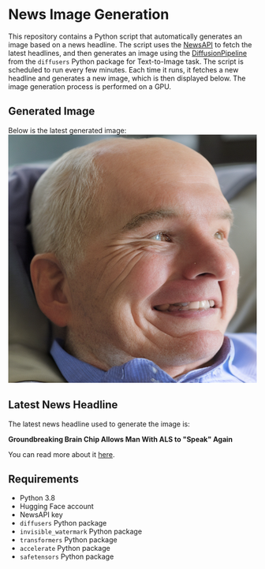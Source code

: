 # News Image Generation
This repository contains a Python script that automatically generates an image based on a news headline. The script uses the [NewsAPI](https://newsapi.org/) to fetch the latest headlines, and then generates an image using the [DiffusionPipeline](https://github.com/huggingface/diffusers) from the `diffusers` Python package for Text-to-Image task.
The script is scheduled to run every few minutes. Each time it runs, it fetches a new headline and generates a new image, which is then displayed below. The image generation process is performed on a GPU.

## Generated Image
Below is the latest generated image:
![Generated Image](image.png)

## Latest News Headline
The latest news headline used to generate the image is:

**Groundbreaking Brain Chip Allows Man With ALS to "Speak" Again**

You can read more about it [here](https://news.google.com/rss/articles/CBMiZEFVX3lxTE9manI5NVZrN0cxNjhKYndwYmxIZFd6RF9lak4xV2V4VTZzODh3SzU1Z0N5LWtKMEo5QVIxc19sYUpLcEl4ZnROUl92enNmLXdCZWpuSUdJeFJZODNDME9yN2d3ZTc?oc=5).

## Requirements
- Python 3.8
- Hugging Face account
- NewsAPI key
- `diffusers` Python package
- `invisible_watermark` Python package
- `transformers` Python package
- `accelerate` Python package
- `safetensors` Python package
